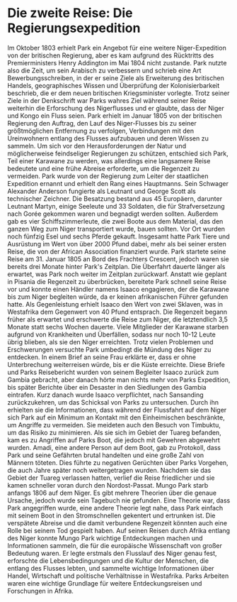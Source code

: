 # Die zweite Reise: Die Regierungsexpedition

Im Oktober 1803 erhielt Park ein Angebot für eine weitere Niger-Expedition von der britischen Regierung, aber es kam aufgrund des Rücktritts des Premierministers Henry Addington im Mai 1804 nicht zustande. Park nutzte also die Zeit, um sein Arabisch zu verbessern und schrieb eine Art Bewerbungsschreiben, in der er seine Ziele als Erweiterung des britischen Handels, geographisches Wissen und Überprüfung der Kolonisierbarkeit beschrieb, die er dem neuen britischen Kriegsminister vorlegte. Trotz seiner Ziele in der Denkschrift war Parks wahres Ziel während seiner Reise weiterhin die Erforschung des Nigerflusses und er glaubte, dass der Niger und Kongo ein Fluss seien.
Park erhielt im Januar 1805 von der britischen Regierung den Auftrag, den Lauf des Niger-Flusses bis zu seiner größtmöglichen Entfernung zu verfolgen, Verbindungen mit den Ureinwohnern entlang des Flusses aufzubauen und deren Wissen zu sammeln. Um sich vor den Herausforderungen der Natur und möglicherweise feindseliger Regierungen zu schützen, entschied sich Park, Teil einer Karawane zu werden, was allerdings eine langsamere Reise bedeutete und eine frühe Abreise erforderte, um die Regenzeit zu vermeiden.
Park wurde von der Regierung zum Leiter der staatlichen Expedition ernannt und erhielt den Rang eines Hauptmanns. Sein Schwager Alexander Anderson fungierte als Leutnant und George Scott als technischer Zeichner. Die Besatzung bestand aus 45 Europäern, darunter Leutnant Martyn, einige Seeleute und 33 Soldaten, die für Strafversetzung nach Gorée gekommen waren und begnadigt werden sollten. Außerdem gab es vier Schiffszimmerleute, die zwei Boote aus dem Material, das den ganzen Weg zum Niger transportiert wurde, bauen sollten. Vor Ort wurden noch fünfzig Esel und sechs Pferde gekauft. Insgesamt hatte Park Tiere und Ausrüstung im Wert von über 2000 Pfund dabei, mehr als bei seiner ersten Reise, die von der African Association finanziert wurde.
Park startete seine Reise am 31. Januar 1805 an Bord des Frachters Crescent, jedoch waren sie bereits drei Monate hinter Park's Zeitplan. Die Überfahrt dauerte länger als erwartet, was Park noch weiter im Zeitplan zurückwarf. Anstatt wie geplant in Pisania die Regenzeit zu überbrücken, bereitete Park schnell seine Reise vor und konnte einen Händler namens Isaaco engagieren, der die Karawane bis zum Niger begleiten würde, da er keinen afrikanischen Führer gefunden hatte. Als Gegenleistung erhielt Isaaco den Wert von zwei Sklaven, was in Westafrika dem Gegenwert von 40 Pfund entsprach.
Die Regenzeit begann früher als erwartet und erschwerte die Reise zum Niger, die letztendlich 3,5 Monate statt sechs Wochen dauerte. Viele Mitglieder der Karawane starben aufgrund von Krankheiten und Überfällen, sodass nur noch 10-12 Leute übrig blieben, als sie den Niger erreichten.
Trotz vielen Problemen und Erschwerungen versuchte Park umbedingt die Mündung des Niger zu entdecken. In einem Brief an seine Frau erklärte er, dass er ohne Unterbrechung weiterreisen würde, bis er die Küste erreichte. Diese Briefe und Parks Reisebericht wurden von seinem Begleiter Isaaco zurück zum Gambia gebracht, aber danach hörte man nichts mehr von Parks Expedition, bis später Berichte über ein Desaster in den Siedlungen des Gambia eintrafen.
Kurz danach wurde Isaaco verpflichtet, nach Sansanding zurückzukehren, um das Schicksal von Parks zu untersuchen. Durch ihn erhielten sie die Informationen, dass während der Flussfahrt auf dem Niger sich Park auf ein Minimum an Kontakt mit den Einheimischen beschränkte, um Angriffe zu vermeiden. Sie meideten auch den Besuch von Timbuktu, um das Risiko zu minimieren. Als sie sich im Gebiet der Tuareg befanden, kam es zu Angriffen auf Parks Boot, die jedoch mit Gewehren abgewehrt wurden. Amadi, eine andere Person auf dem Boot, gab zu Protokoll, dass Park und seine Gefährten brutal handelten und eine große Zahl von Männern töteten. Dies führte zu negativen Gerüchten über Parks Vorgehen, die auch Jahre später noch weitergetragen wurden. Nachdem sie das Gebiet der Tuareg verlassen hatten, verlief die Reise friedlicher und sie kamen schneller voran durch den Nordost-Passat.
Mungo Park starb anfangs 1806 auf dem Niger. Es gibt mehrere Theorien über die genaue Ursache, jedoch wurde sein Tagebuch nie gefunden. Eine Theorie war, dass Park angegriffen wurde, eine andere Theorie legt nahe, dass Park einfach mit seinem Boot in den Stromschnellen gekentert und ertrunken ist. Die verspätete Abreise und die damit verbundene Regenzeit könnten auch eine Rolle bei seinem Tod gespielt haben.
Auf seinen Reisen durch Afrika entlang des Niger konnte Mungo Park wichtige Entdeckungen machen und Informationen sammeln, die für die europäische Wissenschaft von großer Bedeutung waren. Er legte erstmals den Flusslauf des Niger genau fest, erforschte die Lebensbedingungen und die Kultur der Menschen, die entlang des Flusses lebten, und sammelte wichtige Informationen über Handel, Wirtschaft und politische Verhältnisse in Westafrika. Parks Arbeiten waren eine wichtige Grundlage für weitere Entdeckungsreisen und Forschungen in Afrika.